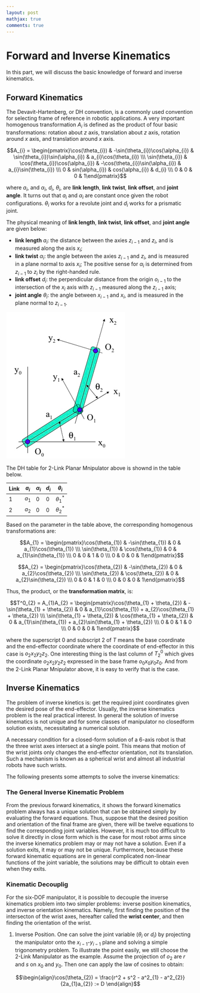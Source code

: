 ```yaml
---
layout: post
mathjax: true
comments: true
---
```

# Forward and Inverse Kinematics

In this part, we will discuss the basic knowledge of forward and inverse kinematics.

## Forward Kinematics

The Devavit-Hartenberg, or DH convention, is a commonly used convention for selecting frame of reference in robotic applications. A very important homogenous transformation $A_{i}$ is defined as the product of four basic transformations: rotation about $z$ axis, translation about $z$ axis, rotation around $x$ axis, and translation around $x$ axis.

$$A_{i} = \begin{pmatrix}\cos(\theta_{i}) & -\sin(\theta_{i})\cos(\alpha_{i}) & \sin(\theta_{i})\sin(\alpha_{i}) & a_{i}\cos(\theta_{i}) \\\ 
\sin(\theta_{i}) & \cos(\theta_{i})\cos(\alpha_{i}) & -\cos(\theta_{i})\sin(\alpha_{i}) & a_{i}\sin(\theta_{i}) \\\ 
0 & sin(\alpha_{i}) & cos(\alpha_{i}) & d_{i} \\\ 
0 & 0 & 0 & 1\end{pmatrix}$$

where  $a_{i}$, and $\alpha_{i}$, $d_{i}$, $\theta_{i}$, are **link length**, **link twist**, **link offset**, and **joint angle**. It turns out that $a_{i}$ and $\alpha_{i}$ are constant once given the robot configurations. $\theta_{i}$ works for a revolute joint and $d_{i}$ works for a prismatic joint. 

The physical meaning of **link length**, **link twist**, **link offset**, and **joint angle** are given below:

- **link length** $a_{i}$: the distance between the axies $z_{i-1}$ and $z_{i}$, and is measured along the axis $x_{i}$;
- **link twist** $\alpha_{i}$: the angle between the axies $z_{i-1}$ and $z_{i}$, and is measured in a plane normal to axis $x_{i}$; The positive sense for $\alpha_{i}$ is determined from $z_{i-1}$ to $z_{i}$ by the right-handed rule.
- **link offset** $d_{i}$: the perpendicular distance from the origin $o_{i-1}$ to the intersection of the $x_{i}$ axis with $z_{i-1}$ measured along the $z_{i-1}$ axis;
- **joint angle** $\theta_{i}$: the angle between $x_{i-1}$ and $x_{i}$, and is measured in the plane normal to $z_{i-1}$.

![alt tag](https://github.com/colin-zgf/Robotics-Modeling-and-Control/blob/master/image/2-link-robots.png '2 link')

The DH table for 2-Link Planar Mnipulator above is shownd in the table below.

Link | $a_{i}$ | $\alpha_{i}$ | $d_{i}$ | $\theta_{i}$
-----| --------|--------------|---------|-----------
1 | $a_{1}$ | 0 | 0 | $\theta^*_{1}$
2 | $a_{2}$ | 0 | 0 | $\theta^*_{2}$

Based on the parameter in the table above, the corresponding homogenous transformations are:

$$A_{1} = \begin{pmatrix}\cos(\theta_{1}) & -\sin(\theta_{1}) & 0 & a_{1}\cos(\theta_{1}) \\\ 
\sin(\theta_{1}) & \cos(\theta_{1}) & 0 & a_{1}\sin(\theta_{1}) \\\ 
0 & 0 & 1 & 0 \\\ 
0 & 0 & 0 & 1\end{pmatrix}$$

$$A_{2} = \begin{pmatrix}\cos(\theta_{2}) & -\sin(\theta_{2}) & 0 & a_{2}\cos(\theta_{2}) \\\ 
\sin(\theta_{2}) & \cos(\theta_{2}) & 0 & a_{2}\sin(\theta_{2}) \\\ 
0 & 0 & 1 & 0 \\\ 
0 & 0 & 0 & 1\end{pmatrix}$$

Thus, the product, or the **transformation matrix**, is:

$$T^0_{2} = A_{1}A_{2} = \begin{pmatrix}\cos(\theta_{1} + \theta_{2}) & -\sin(\theta_{1} + \theta_{2}) & 0 & a_{1}\cos(\theta_{1}) + a_{2}\cos(\theta_{1} + \theta_{2}) \\\ 
\sin(\theta_{1} + \theta_{2}) & \cos(\theta_{1} + \theta_{2}) & 0 & a_{1}\sin(\theta_{1}) + a_{2}\sin(\theta_{1} + \theta_{2}) \\\ 
0 & 0 & 1 & 0 \\\ 
0 & 0 & 0 & 1\end{pmatrix}$$

where the superscript 0 and subscript 2 of $T$ means the base coordinate and the end-effector coordinate where the coordinate of end-effector in this case is $o_{2}x_{2}y_{2}z_{2}$. One interesting thing is the last column of $T^0_{2}$ which gives the coordinate $o_{2}x_{2}y_{2}z_{2}$ expressed in the base frame $o_{0}x_{0}y_{0}z_{0}$. And from the 2-Link Planar Mnipulator above, it is easy to verify that is the case.

## Inverse Kinematics

The problem of inverse kinetics is: get the required joint coordinates given the desired pose of the end-effector. Usually, the inverse kinematics problem is the real practical interest. In general the solution of inverse kinematics is not unique and for some classes of manipulator no closedform solution exists, necessitating a numerical solution.

A necessary condition for a closed-form solution of a 6-axis robot is that the three wrist axes intersect at a single point. This means that motion of the wrist joints only changes the end-effector orientation, not its translation. Such a mechanism is known as a spherical wrist and almost all industrial robots have such wrists.

The following presents some attempts to solve the inverse kinematics:

### The General Inverse Kinematic Problem

From the previous forward kinematics, it shows the forward kinematics problem always has a unique solution that can be obtained simply by evaluating the forward equations. Thus, suppose that the desired position and orientation of the final frame are given, there will be twelve equations to find the corresponding joint variables. However, it is much too difficult to solve it directly in close form which is the case for most robot arms since the inverse kinematics problem may or may not have a solution. Even if a solution exits, it may or may not be unique. Furthermore, because these forward kinematic equations are in general complicated non-linear functions of the joint variable, the solutions may be difficult to obtain even when they exits.

### Kinematic Decouplig

For the six-DOF manipulator, it is possible to decouple the inverse kinematics problem into two simpler problems: inverse position kinematics, and inverse orientation kinematics. Namely, first finding the position of the intersecton of the wrist axes, hereafter called the **wrist center**, and then finding the orientation of the wrist.

1. Inverse Position. One can solve the joint variable ($\theta_{i}$ or $d_{i}$) by projecting the manipulator onto the $x_{i-1}$-$y_{i-1}$ plane and solving a simple trigonometry problem. To illustrate the point easily, we still choose the 2-Link Manipulator as the example. Assume the projection of $o_{2}$ are $r$ and $s$ on $x_{0}$ and $y_{0}$. Then one can apply the law of cosines to obtain:

$$\begin{align}\cos(\theta_{2}) = \frac{r^2 + s^2 - a^2_{1} - a^2_{2}}{2a_{1}a_{2}} := D \end{align}$$
